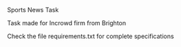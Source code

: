 
Sports News Task


Task made for Incrowd firm from Brighton

Check the file requirements.txt for complete specifications
